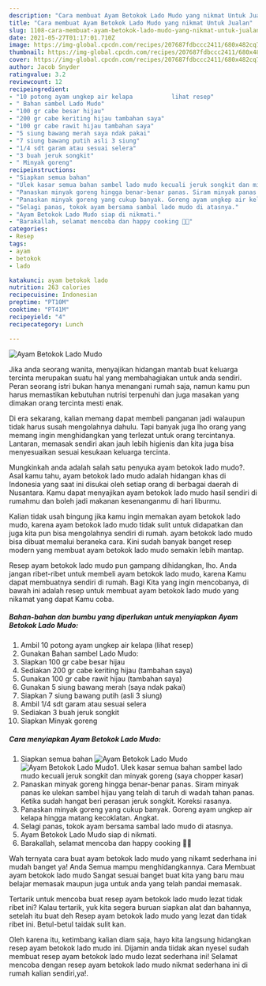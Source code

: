 ```yaml
---
description: "Cara membuat Ayam Betokok Lado Mudo yang nikmat Untuk Jualan"
title: "Cara membuat Ayam Betokok Lado Mudo yang nikmat Untuk Jualan"
slug: 1108-cara-membuat-ayam-betokok-lado-mudo-yang-nikmat-untuk-jualan
date: 2021-05-27T01:17:01.710Z
image: https://img-global.cpcdn.com/recipes/207687fdbccc2411/680x482cq70/ayam-betokok-lado-mudo-foto-resep-utama.jpg
thumbnail: https://img-global.cpcdn.com/recipes/207687fdbccc2411/680x482cq70/ayam-betokok-lado-mudo-foto-resep-utama.jpg
cover: https://img-global.cpcdn.com/recipes/207687fdbccc2411/680x482cq70/ayam-betokok-lado-mudo-foto-resep-utama.jpg
author: Jacob Snyder
ratingvalue: 3.2
reviewcount: 12
recipeingredient:
- "10 potong ayam ungkep air kelapa           lihat resep"
- " Bahan sambel Lado Mudo"
- "100 gr cabe besar hijau"
- "200 gr cabe keriting hijau tambahan saya"
- "100 gr cabe rawit hijau tambahan saya"
- "5 siung bawang merah saya ndak pakai"
- "7 siung bawang putih asli 3 siung"
- "1/4 sdt garam atau sesuai selera"
- "3 buah jeruk songkit"
- " Minyak goreng"
recipeinstructions:
- "Siapkan semua bahan"
- "Ulek kasar semua bahan sambel lado mudo kecuali jeruk songkit dan minyak goreng (saya chopper kasar)"
- "Panaskan minyak goreng hingga benar-benar panas. Siram minyak panas ke ulekan sambel hijau yang telah di taruh di wadah tahan panas. Ketika sudah hangat beri perasan jeruk songkit. Koreksi rasanya."
- "Panaskan minyak goreng yang cukup banyak. Goreng ayam ungkep air kelapa hingga matang kecoklatan. Angkat."
- "Selagi panas, tokok ayam bersama sambal lado mudo di atasnya."
- "Ayam Betokok Lado Mudo siap di nikmati."
- "Barakallah, selamat mencoba dan happy cooking 🤗😘"
categories:
- Resep
tags:
- ayam
- betokok
- lado

katakunci: ayam betokok lado 
nutrition: 263 calories
recipecuisine: Indonesian
preptime: "PT10M"
cooktime: "PT41M"
recipeyield: "4"
recipecategory: Lunch

---
```



![Ayam Betokok Lado Mudo](https://img-global.cpcdn.com/recipes/207687fdbccc2411/680x482cq70/ayam-betokok-lado-mudo-foto-resep-utama.jpg)

Jika anda seorang wanita, menyajikan hidangan mantab buat keluarga tercinta merupakan suatu hal yang membahagiakan untuk anda sendiri. Peran seorang istri bukan hanya menangani rumah saja, namun kamu pun harus memastikan kebutuhan nutrisi terpenuhi dan juga masakan yang dimakan orang tercinta mesti enak.

Di era  sekarang, kalian memang dapat membeli panganan jadi walaupun tidak harus susah mengolahnya dahulu. Tapi banyak juga lho orang yang memang ingin menghidangkan yang terlezat untuk orang tercintanya. Lantaran, memasak sendiri akan jauh lebih higienis dan kita juga bisa menyesuaikan sesuai kesukaan keluarga tercinta. 



Mungkinkah anda adalah salah satu penyuka ayam betokok lado mudo?. Asal kamu tahu, ayam betokok lado mudo adalah hidangan khas di Indonesia yang saat ini disukai oleh setiap orang di berbagai daerah di Nusantara. Kamu dapat menyajikan ayam betokok lado mudo hasil sendiri di rumahmu dan boleh jadi makanan kesenanganmu di hari liburmu.

Kalian tidak usah bingung jika kamu ingin memakan ayam betokok lado mudo, karena ayam betokok lado mudo tidak sulit untuk didapatkan dan juga kita pun bisa mengolahnya sendiri di rumah. ayam betokok lado mudo bisa dibuat memalui beraneka cara. Kini sudah banyak banget resep modern yang membuat ayam betokok lado mudo semakin lebih mantap.

Resep ayam betokok lado mudo pun gampang dihidangkan, lho. Anda jangan ribet-ribet untuk membeli ayam betokok lado mudo, karena Kamu dapat membuatnya sendiri di rumah. Bagi Kita yang ingin mencobanya, di bawah ini adalah resep untuk membuat ayam betokok lado mudo yang nikamat yang dapat Kamu coba.

<!--inarticleads1-->

##### Bahan-bahan dan bumbu yang diperlukan untuk menyiapkan Ayam Betokok Lado Mudo:

1. Ambil 10 potong ayam ungkep air kelapa           (lihat resep)
1. Gunakan  Bahan sambel Lado Mudo:
1. Siapkan 100 gr cabe besar hijau
1. Sediakan 200 gr cabe keriting hijau (tambahan saya)
1. Gunakan 100 gr cabe rawit hijau (tambahan saya)
1. Gunakan 5 siung bawang merah (saya ndak pakai)
1. Siapkan 7 siung bawang putih (asli 3 siung)
1. Ambil 1/4 sdt garam atau sesuai selera
1. Sediakan 3 buah jeruk songkit
1. Siapkan  Minyak goreng




<!--inarticleads2-->

##### Cara menyiapkan Ayam Betokok Lado Mudo:

1. Siapkan semua bahan
<img src="https://img-global.cpcdn.com/steps/cefd84489f746aa1/160x128cq70/ayam-betokok-lado-mudo-langkah-memasak-1-foto.jpg" alt="Ayam Betokok Lado Mudo"><img src="https://img-global.cpcdn.com/steps/b415bdf8bbaae540/160x128cq70/ayam-betokok-lado-mudo-langkah-memasak-1-foto.jpg" alt="Ayam Betokok Lado Mudo">1. Ulek kasar semua bahan sambel lado mudo kecuali jeruk songkit dan minyak goreng (saya chopper kasar)
1. Panaskan minyak goreng hingga benar-benar panas. Siram minyak panas ke ulekan sambel hijau yang telah di taruh di wadah tahan panas. Ketika sudah hangat beri perasan jeruk songkit. Koreksi rasanya.
1. Panaskan minyak goreng yang cukup banyak. Goreng ayam ungkep air kelapa hingga matang kecoklatan. Angkat.
1. Selagi panas, tokok ayam bersama sambal lado mudo di atasnya.
1. Ayam Betokok Lado Mudo siap di nikmati.
1. Barakallah, selamat mencoba dan happy cooking 🤗😘




Wah ternyata cara buat ayam betokok lado mudo yang nikamt sederhana ini mudah banget ya! Anda Semua mampu menghidangkannya. Cara Membuat ayam betokok lado mudo Sangat sesuai banget buat kita yang baru mau belajar memasak maupun juga untuk anda yang telah pandai memasak.

Tertarik untuk mencoba buat resep ayam betokok lado mudo lezat tidak ribet ini? Kalau tertarik, yuk kita segera buruan siapkan alat dan bahannya, setelah itu buat deh Resep ayam betokok lado mudo yang lezat dan tidak ribet ini. Betul-betul taidak sulit kan. 

Oleh karena itu, ketimbang kalian diam saja, hayo kita langsung hidangkan resep ayam betokok lado mudo ini. Dijamin anda tiidak akan nyesel sudah membuat resep ayam betokok lado mudo lezat sederhana ini! Selamat mencoba dengan resep ayam betokok lado mudo nikmat sederhana ini di rumah kalian sendiri,ya!.

